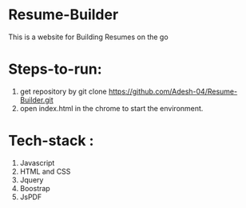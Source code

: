 # Resume-Builder

  This is a website for Building Resumes on the go
  
# Steps-to-run:

  1. get repository by git clone https://github.com/Adesh-04/Resume-Builder.git
  2. open index.html in the chrome to start the environment.

# Tech-stack :

  1. Javascript
  2. HTML and CSS
  3. Jquery
  4. Boostrap
  5. JsPDF
 
